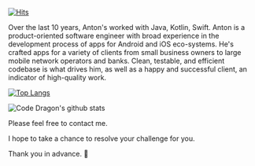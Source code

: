 
[![Hits](https://hits.seeyoufarm.com/api/count/incr/badge.svg?url=https%3A%2F%2Fgithub.com%2FOverView-Anton%2Fhit-counter)](https://hits.seeyoufarm.com)

Over the last 10 years, Anton's worked with Java, Kotlin, Swift. 
Anton is a product-oriented software engineer with broad experience in the development process of apps for Android and iOS eco-systems. 
He's crafted apps for a variety of clients from small business owners to large mobile network operators and banks. 
Clean, testable, and efficient codebase is what drives him, as well as a happy and successful client, an indicator of high-quality work.

[![Top Langs](https://github-readme-stats.vercel.app/api/top-langs/?username=Anton-Dev97)](https://github.com/anuraghazra/github-readme-stats)

![Code Dragon's github stats](https://github-readme-stats.vercel.app/api?username=Anton-Dev97&show_icons=true&theme=vue)


Please feel free to contact me.

I hope to take a chance to resolve your challenge for you.

Thank you in advance. 👋
